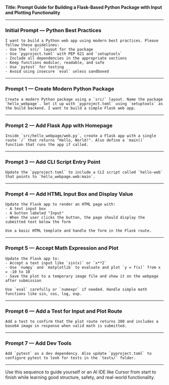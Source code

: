 **Title: Prompt Guide for Building a Flask-Based Python Package with Input and Plotting Functionality**

---

### Initial Prompt — Python Best Practices

```
I want to build a Python web app using modern best practices. Please follow these guidelines:
- Use the `src/` layout for the package
- Use `pyproject.toml` with PEP 621 and `setuptools`
- Include all dependencies in the appropriate sections
- Keep functions modular, readable, and safe
- Use `pytest` for testing
- Avoid using insecure `eval` unless sandboxed
```

---

### Prompt 1 — Create Modern Python Package

```
Create a modern Python package using a `src/` layout. Name the package `hello_webpage`. Set it up with `pyproject.toml` using `setuptools` as the build backend. I want to build a simple Flask web app.
```

---

### Prompt 2 — Add Flask App with Homepage

```
Inside `src/hello_webpage/web.py`, create a Flask app with a single route `/` that returns "Hello, World!". Also define a `main()` function that runs the app if called.
```

---

### Prompt 3 — Add CLI Script Entry Point

```
Update the `pyproject.toml` to include a CLI script called `hello-web` that points to `hello_webpage.web:main`.
```

---

### Prompt 4 — Add HTML Input Box and Display Value

```
Update the Flask app to render an HTML page with:
- A text input box
- A button labeled "Input"
- When the user clicks the button, the page should display the submitted text below the form

Use a basic HTML template and handle the form in the Flask route.
```

---

### Prompt 5 — Accept Math Expression and Plot

```
Update the Flask app to:
- Accept a text input like `sin(x)` or `x**2`
- Use `numpy` and `matplotlib` to evaluate and plot `y = f(x)` from x = -10 to 10
- Save the plot to a temporary image file and show it on the webpage after submission

Use `eval` carefully or `numexpr` if needed. Handle simple math functions like sin, cos, log, exp.
```

---

### Prompt 6 — Add a Test for Input and Plot Route

```
Add a test to confirm that the plot route returns 200 and includes a base64 image in response when valid math is submitted.
```

---

### Prompt 7 — Add Dev Tools

```
Add `pytest` as a dev dependency. Also update `pyproject.toml` to configure pytest to look for tests in the `tests/` folder.
```

---

Use this sequence to guide yourself or an AI IDE like Cursor from start to finish while learning good structure, safety, and real-world functionality.
